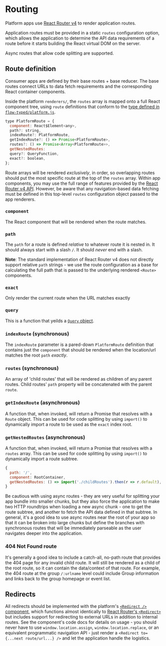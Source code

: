# Routing

Platform apps use [React Router v4](https://reacttraining.com/react-router/) to
render application routes.

Application routes must be provided in a static `routes` configuration option,
which allows the application to determine the API data requirements of a route
before it starts building the React virtual DOM on the server.

Async routes that allow code splitting are supported.

## Route definition

Consumer apps are defined by their base routes + base reducer. The base routes
connect URLs to data fetch requirements and the corresponding React container
components.

Inside the platform `renderers/`, the `routes` array is mapped onto a full React
component tree, using `route` definitions that conform to the [type defined in
`flow-typed/platform.js`](./flow-typed/platform.js).

```js
type PlatformRoute = {
  component: React$Element<any>,
  path?: string,
  indexRoute?: PlatformRoute,
  getIndexRoute?: () => Promise<PlatformRoute>,
  routes?: () => Promise<Array<PlatformRoute>>,
  getNestedRoutes:
  query?: QueryFunction,
  exact?: boolean,
};
```

Route arrays will be rendered _exclusively_, in order, so overlapping routes
should put the most specific route at the top of the `routes` array. Within app
components, you may use the full range of features provided by the [React Router
v4 API](https://reacttraining.com/react-router/api). However, be aware that any
navigation-based data fetching must be defined in this top-level `routes`
configuration object passed to the app renderers.

### `component`

The React component that will be rendered when the route matches.

### `path`

The `path` for a route is defined _relative_ to whatever route it is nested
in. It should always start with a slash `/`. It should _never_ end with a slash.

**Note**: The standard implementation of React Router v4 does not directly
support relative `path` strings - we use the route configuration as a base for
calculating the full path that is passed to the underlying rendered `<Route>`
components.

### `exact`

Only render the current route when the URL matches exactly

### `query`

This is a function that yeilds a [`Query` object](./Queries.md).

### `indexRoute` (synchronous)

The `indexRoute` parameter is a pared-down `PlatformRoute` definition that
contains just the `component` that should be rendered when the location/url
matches the root `path` _exactly_.

### `routes` (synchronous)

An array of 'child routes' that will be rendered as children of any parent
routes. Child routes' `path` property will be concatenated with the parent
`route`.

### `getIndexRoute` (asynchronous)

A function that, when invoked, will return a Promise that resolves with a
`Route` object. This can be used for code splitting by using `import()` to
dynamically import a route to be used as the `exact` index root.

### `getNestedRoutes` (asynchronous)

A function that, when invoked, will return a Promise that resolves with a
`routes` array. This can be used for code splitting by using `import()` to
dynamically import a route subtree.

```js
{
  path: '/',
  component: RootContainer,
  getNestedRoutes: () => import('./childRoutes').then(r => r.default),
}
```

Be cautious with using async routes - they are very useful for splitting your
app bundle into smaller chunks, but they also force the application to make two
HTTP roundtrips when loading a new async chunk - one to get the route subtree,
and another to fetch the API data defined in that subtree. In general, it's a
good idea to use async routes near the root of your app so that it can be
broken into large chunks but define the branches with synchronous routes that
will be immediately parseable as the user navigates deeper into the application.

### 404 Not Found route

It's generally a good idea to include a catch-all, no-path route that provides
the 404 page for any invalid child route. It will still be rendered as a child
of the root route, so it can contain the data/context of that route. For
example, the 404 route at the group `/:urlname` level could include Group
information and links back to the group homepage or event list.

## Redirects

All redirects should be implemented with the platform's [`<Redirect />`
component](../src/components/Redirect.jsx), which functions almost identically
to
[React Router's `<Redirect>`](https://reacttraining.com/react-router/web/api/Redirect)
but includes support for redirecting to external URLs in addition to internal
routes. See the component's code docs for details on usage - you should never
have to use `window.location.assign`, `window.location.replace`, or an
equivalent programmatic navigation API - just render a
`<Redirect to={...next route/url...} />` and let the application handle the
logistics.
